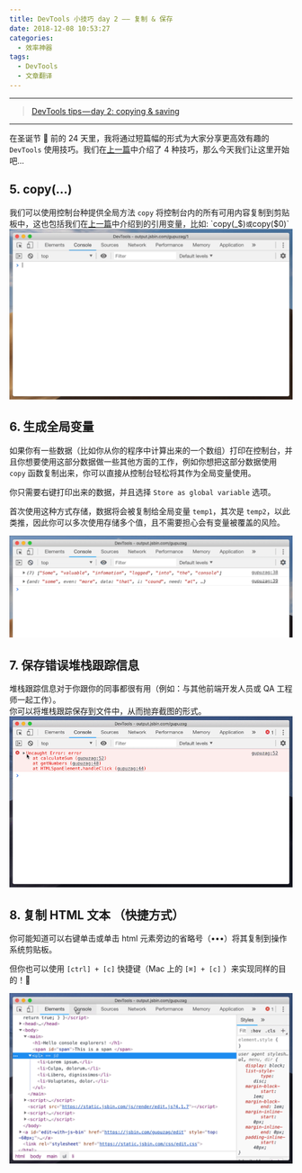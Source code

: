 ```yaml
---
title: DevTools 小技巧 day 2 —— 复制 & 保存
date: 2018-12-08 10:53:27
categories:
  - 效率神器
tags:
  - DevTools
  - 文章翻译
---
```


---

> [DevTools tips — day 2: copying & saving](https://medium.com/@tomsu/devtools-tips-day-2-copying-saving-6aa9bbdadbe21)

---

在圣诞节 🎄 前的 24 天里，我将通过短篇幅的形式为大家分享更高效有趣的 `DevTools` 使用技巧。我们在[上一篇](2018/12/06/apps/DevTools小技巧/day%201%20——%20控制台%20$/)中介绍了 4 种技巧，那么今天我们让这里开始吧...

## 5. copy(...)

我们可以使用控制台种提供全局方法 `copy` 将控制台内的所有可用内容复制到剪贴板中，这也包括我们在[上一篇](2018/12/06/apps/DevTools小技巧/day%201%20——%20控制台%20$/)中介绍到的引用变量，比如: `copy(_$)` 或 `copy($0)`
![](/images/DevTools小技巧/2-1.gif)

## 6. 生成全局变量

如果你有一些数据（比如你从你的程序中计算出来的一个数组）打印在控制台，并且你想要使用这部分数据做一些其他方面的工作，例如你想把这部分数据使用 `copy` 函数复制出来，你可以直接从控制台轻松将其作为全局变量使用。

你只需要右键打印出来的数据，并且选择 `Store as global variable` 选项。

首次使用这种方式存储，数据将会被复制给全局变量 `temp1`，其次是 `temp2`，以此类推，因此你可以多次使用存储多个值，且不需要担心会有变量被覆盖的风险。

![](/images/DevTools小技巧/2-2.gif)

## 7. 保存错误堆栈跟踪信息

堆栈跟踪信息对于你跟你的同事都很有用（例如：与其他前端开发人员或 QA 工程师一起工作）。  
你可以将堆栈跟踪保存到文件中，从而抛弃截图的形式。
![](/images/DevTools小技巧/2-3.gif)

## 8. 复制 HTML 文本 （快捷方式）

你可能知道可以右键单击或单击 html 元素旁边的省略号（•••）将其复制到操作系统剪贴板。

但你也可以使用 `[ctrl] + [c]` 快捷键（Mac 上的 `[⌘] + [c]` ）来实现同样的目的！🚀

![](/images/DevTools小技巧/2-4.gif)
